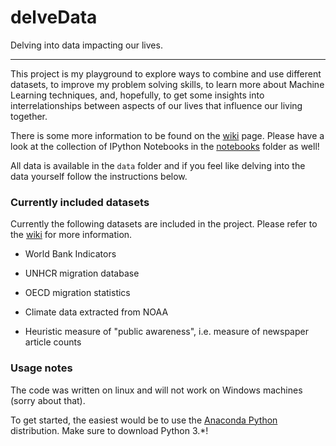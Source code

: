 # delveData

Delving into data impacting our lives.

---

This project is my playground to explore ways to combine and use different datasets, to improve my problem solving skills, to learn more about Machine Learning techniques, and, hopefully, to get some insights into interrelationships between aspects of our lives that influence our living together. 

There is some more information to be found on the [wiki](https://github.com/nberliner/delveData/wiki) page. 
Please have a look at the collection of IPython Notebooks in the [notebooks](https://github.com/nberliner/delveData/tree/master/notebooks) folder as well!


All data is available in the ```data``` folder and if you feel like delving into the data yourself follow the instructions below.


### Currently included datasets

Currently the following datasets are included in the project. Please refer to the [wiki](https://github.com/nberliner/delveData/wiki) for more information.

  + World Bank Indicators

  + UNHCR migration database

  + OECD migration statistics

  + Climate data extracted from NOAA

  + Heuristic measure of "public awareness", i.e. measure of newspaper article counts



### Usage notes

The code was written on linux and will not work on Windows machines (sorry about that).

To get started, the easiest would be to use the [Anaconda Python](http://continuum.io/downloads) distribution.
Make sure to download Python 3.*!
